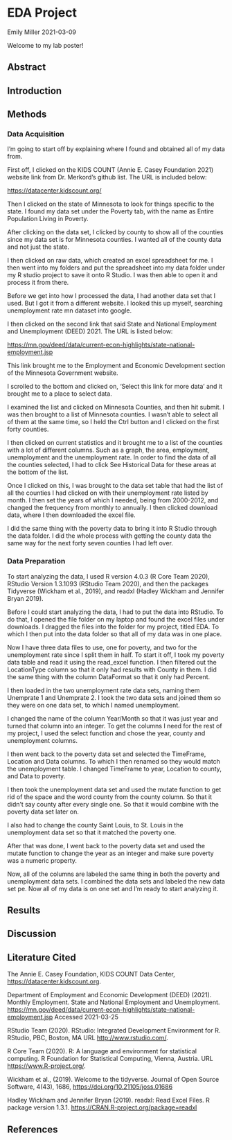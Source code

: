 EDA Project
================
Emily Miller
2021-03-09

Welcome to my lab poster\!

## Abstract

## Introduction

## Methods

### Data Acquisition

I’m going to start off by explaining where I found and obtained all of
my data from.

First off, I clicked on the KIDS COUNT (Annie E. Casey Foundation 2021)
website link from Dr. Merkord’s github list. The URL is included below:

<https://datacenter.kidscount.org/>

Then I clicked on the state of Minnesota to look for things specific to
the state. I found my data set under the Poverty tab, with the name as
Entire Population Living in Poverty.

After clicking on the data set, I clicked by county to show all of the
counties since my data set is for Minnesota counties. I wanted all of
the county data and not just the state.

I then clicked on raw data, which created an excel spreadsheet for me. I
then went into my folders and put the spreadsheet into my data folder
under my R studio project to save it onto R Studio. I was then able to
open it and process it from there.

Before we get into how I processed the data, I had another data set that
I used. But I got it from a different website. I looked this up myself,
searching unemployment rate mn dataset into google.

I then clicked on the second link that said State and National
Employment and Unemployment (DEED) 2021. The URL is listed below:

<https://mn.gov/deed/data/current-econ-highlights/state-national-employment.jsp>

This link brought me to the Employment and Economic Development section
of the Minnesota Government website.

I scrolled to the bottom and clicked on, ‘Select this link for more
data’ and it brought me to a place to select data.

I examined the list and clicked on Minnesota Counties, and then hit
submit. I was then brought to a list of Minnesota counties. I wasn’t
able to select all of them at the same time, so I held the Ctrl button
and I clicked on the first forty counties.

I then clicked on current statistics and it brought me to a list of the
counties with a lot of different columns. Such as a graph, the area,
employment, unemployment and the unemployment rate. In order to find the
data of all the counties selected, I had to click See Historical Data
for these areas at the bottom of the list.

Once I clicked on this, I was brought to the data set table that had the
list of all the counties I had clicked on with their unemployment rate
listed by month. I then set the years of which I needed, being from
2000-2012, and changed the frequency from monthly to annually. I then
clicked download data, where I then downloaded the excel file.

I did the same thing with the poverty data to bring it into R Studio
through the data folder. I did the whole process with getting the county
data the same way for the next forty seven counties I had left over.

### Data Preparation

To start analyzing the data, I used R version 4.0.3 (R Core Team 2020),
RStudio Version 1.3.1093 (RStudio Team 2020), and then the packages
Tidyverse (Wickham et al., 2019), and readxl (Hadley Wickham and
Jennifer Bryan 2019).

Before I could start analyzing the data, I had to put the data into
RStudio. To do that, I opened the file folder on my laptop and found the
excel files under downloads. I dragged the files into the folder for my
project, titled EDA. To which I then put into the data folder so that
all of my data was in one place.

Now I have three data files to use, one for poverty, and two for the
unemployment rate since I split them in half. To start it off, I took my
poverty data table and read it using the read\_excel function. I then
filtered out the LocationType column so that it only had results with
County in them. I did the same thing with the column DataFormat so that
it only had Percent.

I then loaded in the two unemployment rate data sets, naming them
Unemprate 1 and Unemprate 2. I took the two data sets and joined them so
they were on one data set, to which I named unemployment.

I changed the name of the column Year/Month so that it was just year and
turned that column into an integer. To get the columns I need for the
rest of my project, I used the select function and chose the year,
county and unemployment columns.

I then went back to the poverty data set and selected the TimeFrame,
Location and Data columns. To which I then renamed so they would match
the unemployment table. I changed TimeFrame to year, Location to county,
and Data to poverty.

I then took the unemployment data set and used the mutate function to
get rid of the space and the word county from the county column. So that
it didn’t say county after every single one. So that it would combine
with the poverty data set later on.

I also had to change the county Saint Louis, to St. Louis in the
unemployment data set so that it matched the poverty one.

After that was done, I went back to the poverty data set and used the
mutate function to change the year as an integer and make sure poverty
was a numeric property.

Now, all of the columns are labeled the same thing in both the poverty
and unemployment data sets. I combined the data sets and labeled the new
data set pe. Now all of my data is on one set and I’m ready to start
analyzing it.

## Results

## Discussion

## Literature Cited

The Annie E. Casey Foundation, KIDS COUNT Data Center,
<https://datacenter.kidscount.org>.

Department of Employment and Economic Development (DEED) (2021). Monthly
Employment. State and National Employment and Unemployment.
<https://mn.gov/deed/data/current-econ-highlights/state-national-employment.jsp>
Accessed 2021-03-25

RStudio Team (2020). RStudio: Integrated Development Environment for R.
RStudio, PBC, Boston, MA URL <http://www.rstudio.com/>.

R Core Team (2020). R: A language and environment for statistical
computing. R Foundation for Statistical Computing, Vienna, Austria. URL
<https://www.R-project.org/>.

Wickham et al., (2019). Welcome to the tidyverse. Journal of Open Source
Software, 4(43), 1686, <https://doi.org/10.21105/joss.01686>

Hadley Wickham and Jennifer Bryan (2019). readxl: Read Excel Files. R
package version 1.3.1. <https://CRAN.R-project.org/package=readxl>

## References
